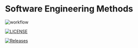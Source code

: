# Software Engineering Methods
![workflow](https://github.com/SamA29/SET08103/actions/workflows/main.yml/badge.svg)

[![LICENSE](https://img.shields.io/github/license/SamA29/sem.svg?style=flat-square)](https://github.com/<github-username>/sem/blob/master/LICENSE)

[![Releases](https://img.shields.io/github/release/SamA29/sem/all.svg?style=flat-square)](https://github.com/<github-username>/sem/releases)
